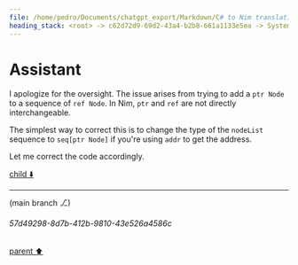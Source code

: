 ```yaml
---
file: /home/pedro/Documents/chatgpt_export/Markdown/C# to Nim translation.md
heading_stack: <root> -> c62d72d9-69d2-43a4-b2b8-661a1133e5ea -> System -> 5a0b0a56-d40a-4cbd-b9cd-723b26f630d1 -> System -> aaa29c1a-79ad-4c94-b557-f135da09a3d7 -> User -> d005864f-c7a0-487f-9627-1ff49abcab93 -> Assistant -> aaa2f9df-dd43-4caf-a6bc-ca77cac9e1c5 -> User -> a12fb9a7-62bb-46e0-a9a8-7fc51c7009da -> Assistant -> 69aab37f-d4ee-41f7-a789-7eca71c005cf -> Tool -> bcf1cfdc-39cd-4551-9d06-ede27de04b48 -> Assistant -> aaa2edf5-0b42-49f8-a5c0-a97c5bee9d91 -> User -> a351ab8e-baee-4d92-8de9-a38813279c94 -> Assistant -> bfb434b3-33f7-4d1f-afb1-da19223bb5da -> Tool -> 5bebe040-e653-49aa-b6a9-c738d439c220 -> Assistant -> aaa2cc40-b6be-42db-b14f-af5b8e6c4752 -> User -> b6440f7e-f8f7-40e7-b3d2-9c1067444115 -> Assistant
---
```

# Assistant

I apologize for the oversight. The issue arises from trying to add a `ptr Node` to a sequence of `ref Node`. In Nim, `ptr` and `ref` are not directly interchangeable. 

The simplest way to correct this is to change the type of the `nodeList` sequence to `seq[ptr Node]` if you're using `addr` to get the address. 

Let me correct the code accordingly.

[child ⬇️](#57d49298-8d7b-412b-9810-43e526a4586c)

---

(main branch ⎇)
###### 57d49298-8d7b-412b-9810-43e526a4586c
[parent ⬆️](#b6440f7e-f8f7-40e7-b3d2-9c1067444115)
